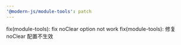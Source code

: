 ```yaml
---
'@modern-js/module-tools': patch
---
```


fix(module-tools): fix noClear option not work
fix(module-tools): 修复 noClear 配置不生效
